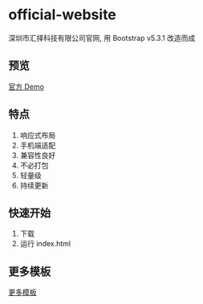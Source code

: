 # official-website

深圳市汇择科技有限公司官网, 用 Bootstrap v5.3.1 改造而成

## 预览

[官方 Demo](https://kakajun.github.io/official-website/)

## 特点

1. 响应式布局
2. 手机端适配
3. 兼容性良好
4. 不必打包
5. 轻量级
6. 持续更新

## 快速开始

1. 下载
2. 运行 index.html

## 更多模板

[更多模板](http://www.mobanwang.com/mb/special/bootstrap5/List_18.html)

